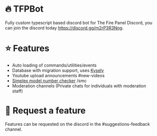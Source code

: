 # 🔥 TFPBot
Fully custom typescript based discord bot for The Fire Panel Discord, you can join the discord today https://discord.gg/m2rP3R3Nng.

# ⭐ Features
- Auto loading of commands/utilities/events
- Database with migration support, uses [Kysely](https://kysely.dev/)
- Youtube upload announcements #new-videos
- [Simplex model number checker](https://github.com/TheFirePanel/SimplexModelChecker) /smc
- Moderation channels (Private chats for individuals with moderation staff)

# 🤔 Request a feature
Features can be requested on the discord in the #suggestions-feedback channel.
